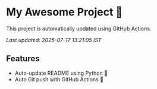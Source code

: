 # My Awesome Project 🚀

This project is automatically updated using GitHub Actions.

_Last updated: 2025-07-17 13:21:05 IST_

## Features
- Auto-update README using Python 🐍
- Auto Git push with GitHub Actions 🤖
